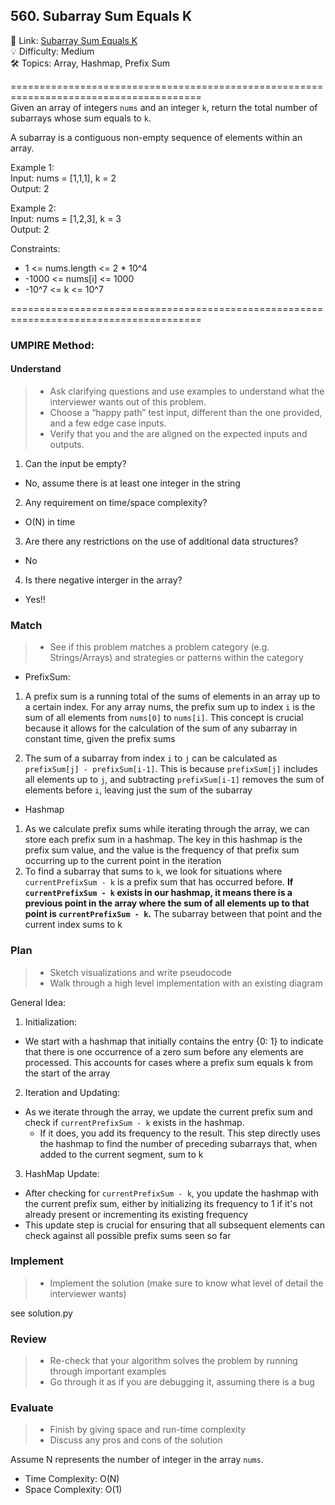 ## 560. Subarray Sum Equals K
🔗  Link: [Subarray Sum Equals K](https://leetcode.com/problems/subarray-sum-equals-k/description/)<br>
💡 Difficulty: Medium<br>
🛠️ Topics: Array, Hashmap, Prefix Sum<br>

=======================================================================================<br>
Given an array of integers `nums` and an integer `k`, return the total number of subarrays whose sum equals to `k`.

A subarray is a contiguous non-empty sequence of elements within an array.

Example 1:<br>
Input: nums = [1,1,1], k = 2<br>
Output: 2<br>

Example 2:<br>
Input: nums = [1,2,3], k = 3<br>
Output: 2<br>

Constraints:<br>
- 1 <= nums.length <= 2 * 10^4
- -1000 <= nums[i] <= 1000
- -10^7 <= k <= 10^7

=======================================================================================<br>
### UMPIRE Method:
#### Understand

> - Ask clarifying questions and use examples to understand what the interviewer wants out of this problem.
> - Choose a “happy path” test input, different than the one provided, and a few edge case inputs. 
> - Verify that you and the    are aligned on the expected inputs and outputs.
1. Can the input   be empty?
- No, assume there is at least one integer in the string
2. Any requirement on time/space complexity?
- O(N) in time
3. Are there any restrictions on the use of additional data structures?
-  No
4. Is there negative interger in the array?
- Yes!!

### Match
> - See if this problem matches a problem category (e.g. Strings/Arrays) and strategies or patterns within the category

- PrefixSum:<br>
1) A prefix sum is a running total of the sums of elements in an array up to a certain index. For any array nums, the prefix sum up to index `i` is the sum of all elements from `nums[0]` to `nums[i]`. This concept is crucial because it allows for the calculation of the sum of any subarray in constant time, given the prefix sums

2) The sum of a subarray from index `i` to `j` can be calculated as `prefixSum[j] - prefixSum[i-1]`. This is because `prefixSum[j]` includes all elements up to `j`, and subtracting `prefixSum[i-1]` removes the sum of elements before `i`, leaving just the sum of the subarray

- Hashmap<br>
1) As we calculate prefix sums while iterating through the array, we can store each prefix sum in a hashmap. The key in this hashmap is the prefix sum value, and the value is the frequency of that prefix sum occurring up to the current point in the iteration
2) To find a subarray that sums to `k`, we look for situations where `currentPrefixSum - k` is a prefix sum that has occurred before. **If `currentPrefixSum - k` exists in our hashmap, it means there is a previous point in the array where the sum of all elements up to that point is `currentPrefixSum - k`.** The subarray between that point and the current index sums to k



### Plan
> - Sketch visualizations and write pseudocode
> - Walk through a high level implementation with an existing diagram

General Idea: 


1) Initialization: 
- We start with a hashmap that initially contains the entry {0: 1} to indicate that there is one occurrence of a zero sum before any elements are processed. This accounts for cases where a prefix sum equals k from the start of the array

2) Iteration and Updating: 
- As we iterate through the array, we update the current prefix sum and check if `currentPrefixSum - k` exists in the hashmap. 
    - If it does, you add its frequency to the result. This step directly uses the hashmap to find the number of preceding subarrays that, when added to the current segment, sum to k

3) HashMap Update: 
- After checking for `currentPrefixSum - k`, you update the hashmap with the current prefix sum, either by initializing its frequency to 1 if it's not already present or incrementing its existing frequency
-  This update step is crucial for ensuring that all subsequent elements can check against all possible prefix sums seen so far

### Implement
> - Implement the solution (make sure to know what level of detail the interviewer wants)

see solution.py

### Review
> - Re-check that your algorithm solves the problem by running through important examples
> - Go through it as if you are debugging it, assuming there is a bug
### Evaluate
> - Finish by giving space and run-time complexity
> - Discuss any pros and cons of the solution

Assume N represents the number of integer in the array `nums`.


- Time Complexity: O(N)
- Space Complexity: O(1)
  